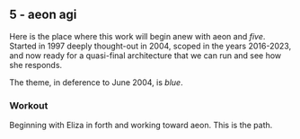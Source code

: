 ## 5 - aeon agi

Here is the place where this work will begin anew with aeon and _five_. Started in 1997 deeply thought-out in 2004, scoped in the years 2016-2023, and now ready for a quasi-final architecture that we can run and see how she responds.

The theme, in deference to June 2004, is _blue_.

### Workout

Beginning with Eliza in forth and working toward aeon. This is the path.